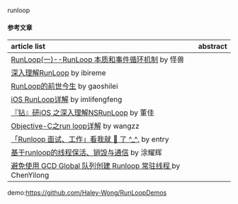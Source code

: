 runloop
#### 参考文章
article list | abstract
:-- | :--:
[RunLoop(一)--RunLoop 本质和事件循环机制](https://xiaopengmonsters.github.io/2018/08/10/RunLoop%20%E6%9C%AC%E8%B4%A8%E5%92%8C%E4%BA%8B%E4%BB%B6%E5%BE%AA%E7%8E%AF%E6%9C%BA%E5%88%B6/) by 怪兽 |
[深入理解RunLoop](https://blog.ibireme.com/2015/05/18/runloop/) by ibireme |
[RunLoop的前世今生](http://www.gaoshilei.com/2016/11/20/RunLoop/) by gaoshilei |
[iOS RunLoop详解](https://imlifengfeng.github.io/article/487/) by imlifengfeng |
[『钻』研iOS 之深入理解NSRunLoop](http://www.dejohndong.com/2017/02/12/%E3%80%8C%E9%92%BB%E3%80%8D%E7%A0%94iOS%20%E4%B9%8B%E6%B7%B1%E5%85%A5%E7%90%86%E8%A7%A3NSRunLoop/) by 董佳 |
[Objective-C之run loop详解](http://blog.csdn.net/wzzvictory/article/details/9237973) by wangzz |
[「Runloop 面试、工作」看我就 🐒 了 ^_^.](https://juejin.im/entry/599c13bc6fb9a0248926a77d) by entry |
[基于runloop的线程保活、销毁与通信](https://www.jianshu.com/p/4d5b6fc33519) by 涂耀辉 |
[避免使用 GCD Global 队列创建 Runloop 常驻线程 ](https://github.com/ChenYilong/iOSBlog/issues/9) by ChenYilong |

demo:https://github.com/Haley-Wong/RunLoopDemos

